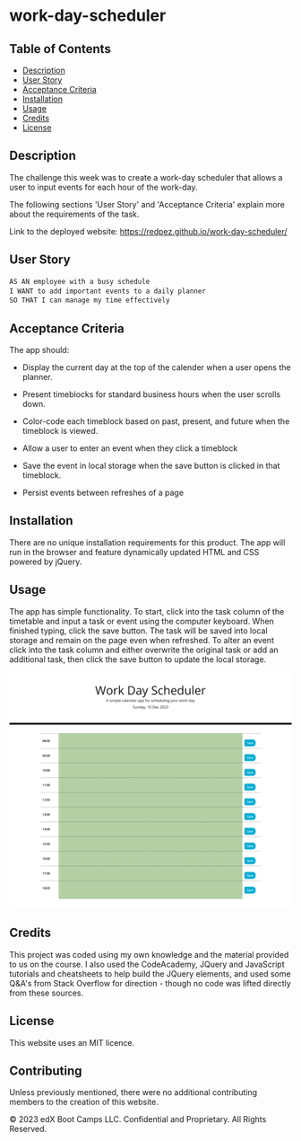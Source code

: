 # work-day-scheduler

## Table of Contents

- [Description](#description)
- [User Story](#user-story)
- [Acceptance Criteria](#acceptance-criteria)
- [Installation](#installation)
- [Usage](#usage)
- [Credits](#credits)
- [License](#license)

## Description

The challenge this week was to create a work-day scheduler that allows a user to input events for each hour of the work-day.

The following sections 'User Story' and 'Acceptance Criteria' explain more about the requirements of the task.

Link to the deployed website: https://redpez.github.io/work-day-scheduler/

## User Story

```md
AS AN employee with a busy schedule
I WANT to add important events to a daily planner
SO THAT I can manage my time effectively
```

## Acceptance Criteria

The app should:

- Display the current day at the top of the calender when a user opens the planner.

- Present timeblocks for standard business hours when the user scrolls down.

- Color-code each timeblock based on past, present, and future when the timeblock is viewed.

- Allow a user to enter an event when they click a timeblock

- Save the event in local storage when the save button is clicked in that timeblock.

- Persist events between refreshes of a page

## Installation

There are no unique installation requirements for this product. The app will run in the browser and feature dynamically updated HTML and CSS powered by jQuery.

## Usage

The app has simple functionality.
To start, click into the task column of the timetable and input a task or event using the computer keyboard. When finished typing, click the save button. The task will be saved into local storage and remain on the page even when refreshed. To alter an event click into the task column and either overwrite the original task or add an additional task, then click the save button to update the local storage.

<img src="/assets/images/AppImage.png" alt="Work-day timetable">

## Credits

This project was coded using my own knowledge and the material provided to us on the course.
I also used the CodeAcademy, JQuery and JavaScript tutorials and cheatsheets to help build the JQuery elements, and used some Q&A's from Stack Overflow for direction - though no code was lifted directly from these sources.

## License

This website uses an MIT licence.

## Contributing

Unless previously mentioned, there were no additional contributing members to the creation of this website.

© 2023 edX Boot Camps LLC. Confidential and Proprietary. All Rights Reserved.
